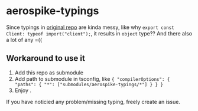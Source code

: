 # aerospike-typings
Since typings in [original repo](https://github.com/aerospike/aerospike-client-nodejs/blob/master/typings/index.d.ts) are kinda messy, like why `export const Client: typeof import("client");`, it results in `object` type?? And there also a lot of any =((

## Workaround to use it
1. Add this repo as submodule
2. Add path to submodule in tsconfig, like `{ "compilerOptions": { "paths": { "*": ["submodules/aerospike-typings/*"] } } }`
3. Enjoy .

If you have noticied any problem/missing typing, freely create an issue.
